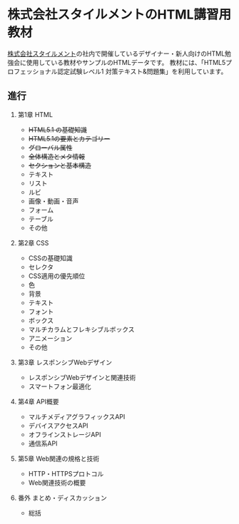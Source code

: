 # 株式会社スタイルメントのHTML講習用教材

[株式会社スタイルメント](http://www.stylement.co.jp/)の社内で開催しているデザイナー・新人向けのHTML勉強会に使用している教材やサンプルのHTMLデータです。
教材には、「HTML5プロフェッショナル認定試験レベル1 対策テキスト&問題集」を利用しています。


## 進行

1. 第1章 HTML
    + ~~HTML5.1 の基礎知識~~
    + ~~HTML5.1の要素とカテゴリー~~
    + ~~グローバル属性~~
    + ~~全体構造とメタ情報~~
    + ~~セクションと基本構造~~
    + テキスト
    + リスト
    + ルビ
    + 画像・動画・音声
    + フォーム
    + テーブル
    + その他

2. 第2章 CSS
    + CSSの基礎知識
    + セレクタ
    + CSS適用の優先順位
    + 色
    + 背景
    + テキスト
    + フォント
    + ボックス
    + マルチカラムとフレキシブルボックス
    + アニメーション
    + その他

3. 第3章 レスポンシブWebデザイン
    + レスポンシブWebデザインと関連技術
    + スマートフォン最適化

4. 第4章 API概要
    + マルチメディアグラフィックスAPI
    + デバイスアクセスAPI
    + オフラインストレージAPI
    + 通信系API

5. 第5章 Web関連の規格と技術
    + HTTP・HTTPSプロトコル
    + Web関連技術の概要

6. 番外 まとめ・ディスカッション
    + 総括
